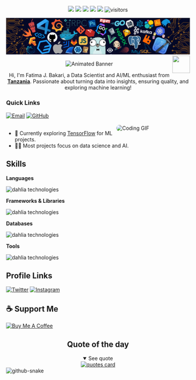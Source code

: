 
<!--   my-icons -->
<p align="center">
    <a href="https://github.com/dahlia/dahlia"><img src="https://img.shields.io/badge/status-updating-brightgreen.svg"></a>
    <a href="https://github.com/python/cpython"><img src="https://img.shields.io/badge/Python-3.12-FF1493.svg"></a>
    <a href="https://github.com/dahlia/dahlia/graphs/contributors"><img src="https://img.shields.io/github/contributors/dahlia/dahlia?color=blue"></a>
    <a href="https://github.com/dahlia/dahlia/stargazers"><img src="https://img.shields.io/github/stars/dahlia/dahlia.svg?logo=github"></a>
    <a href="https://github.com/dahlia/dahlia/network/members"><img src="https://img.shields.io/github/forks/dahlia/dahlia.svg?color=blue&logo=github"></a>
    <img src="https://visitor-badge.laobi.icu/badge?page_id=dahlia.dahlia" alt="visitors"/>   
</p>


![](./src/header.png)
<a href="https://www.python.org/"><img src="https://upload.wikimedia.org/wikipedia/commons/c/c3/Python-logo-notext.svg" align="right" height="48" width="48" ></a>

<div align="center">
  <img src="https://capsule-render.vercel.app/api?type=venom&height=200&color=0:43cea2,100:185a9d&text=%20Fatima1510&textBg=false&desc=(she/her)&descAlign=79&fontAlign=50&descAlignY=70&fontColor=f7f5f5" alt="Animated Banner" width="80%" height="100">
</div>
<p align="center">Hi, I'm Fatima J. Bakari, a Data Scientist and AI/ML enthusiast from <strong><a href="https://www.google.com/travel/things-to-do?dest_src=ut&dest_mid=%2Fm%2F0htfv">Tanzania</a></strong>. Passionate about turning data into insights, ensuring quality, and exploring machine learning!</p>

<h3>Quick Links</h3>

<div align="left">
    <a href="mailto:fatima@example.com"><img src="https://img.shields.io/badge/Mail%20me-30302f?style=flat-square&logo=gmail" alt="Email"></a>
    <a href="https://github.com/Fatima1510"><img src="https://img.shields.io/badge/GitHub-30302f?style=flat-square&logo=github" alt="GitHub"></a>
</div>

<br>
<a href="https://github.com/Fatima1510"> <img src="https://media3.giphy.com/media/v1.Y2lkPTc5MGI3NjExZ2QwOXE1NjVxcmxtYTdraWdvaDhmdW9kemhqZzIzZGZ5cXNrOGdvNyZlcD12MV9pbnRlcm5hbF9naWZfYnlfaWQmY3Q9Zw/Ho8klqe5oPLa8g6BNe/giphy.gif" width="40%" align="right" style="border-radius:10px; animation: float 6s ease-in-out infinite;" alt="Coding GIF">
  </a>

<ul>
    <li>🔭 Currently exploring <a href="https://www.tensorflow.org/">TensorFlow</a> for ML projects.</li>
    <li>👨‍💻 Most projects focus on data science and AI.</li>
</ul>

<h2 id=lang>Skills</h2>

**Languages**

![dahlia technologies](https://skillicons.dev/icons?i=python,js,go&perline=10)

**Frameworks & Libraries**

![dahlia technologies](https://skillicons.dev/icons?i=tensorflow&perline=10)

**Databases**

![dahlia technologies](https://skillicons.dev/icons?i=postgres&perline=10)

**Tools**

![dahlia technologies](https://skillicons.dev/icons?i=git,github,vscode&perline=10)

<h2>Profile Links</h2>
<p>
    <a href="https://x.com/lifeofdahlia"><img src="https://skillicons.dev/icons?i=twitter" height="40" alt="Twitter"></a>
    <a href="https://www.instagram.com/_fa.teemah_/"><img src="https://skillicons.dev/icons?i=instagram" height="40" alt="Instagram"></a>

</p>

<h2>☕️ Support Me</h2>
<p>
    <a href="https://www.buymeacoffee.com/fatima1510" target="_blank"><img src="https://cdn.buymeacoffee.com/buttons/v2/default-red.png" alt="Buy Me A Coffee" height="30px" ></a>
</p>

<div align="center">
<h2>Quote of the day</h2>
<details open>
    <summary>See quote</summary>
    <a href="https://github.com/piyushsuthar/github-readme-quotes">
        <img src="https://quotes-github-readme.vercel.app/api?type=horizontal&theme=tokyonight" alt="quotes card">
    </a>
</details>


</div>


<picture>
  <source media="(prefers-color-scheme: dark)" srcset="https://raw.githubusercontent.com/tobiasmeyhoefer/tobiasmeyhoefer/output/github-snake-dark.svg" />
  <source media="(prefers-color-scheme: light)" srcset="https://raw.githubusercontent.com/tobiasmeyhoefer/tobiasmeyhoefer/output/github-snake.svg" />
  <img alt="github-snake" src="https://raw.githubusercontent.com/tobiasmeyhoefer/tobiasmeyhoefer/output/github-snake.svg" />
</picture>




<!-- 


<h2>📊 GitHub Stats</h2>

![](https://github-readme-stats.vercel.app/api?username=Fatima1510&theme=dark&hide_border=false&include_all_commits=true&count_private=true)<br/>
![](https://nirzak-streak-stats.vercel.app/?user=Fatima1510&theme=dark&hide_border=false)<br/>
![](https://github-readme-stats.vercel.app/api/top-langs/?username=Fatima1510&theme=dark&hide_border=false&include_all_commits=true&count_private=true&layout=compact)

<h2>🔝 Top Contributed Repos</h2>

![](https://github-contributor-stats.vercel.app/api?username=Fatima1510&limit=5&theme=dark&combine_all_yearly_contributions=true)

</xaiArtifact> -->